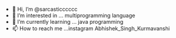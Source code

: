 - 👋 Hi, I’m @sarcasticccccc
- 👀 I’m interested in ... multiprogramming language 
- 🌱 I’m currently learning ... java programming
- 📫 How to reach me ...instagram Abhishek_Singh_Kurmavanshi

<!---
sarcasticccccc/sarcasticccccc is a ✨ special ✨ repository because its `README.md` (this file) appears on your GitHub profile.
You can click the Preview link to take a look at your changes.
--->
